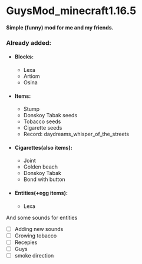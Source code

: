# GuysMod_minecraft1.16.5

#### Simple (funny) mod for me and my friends.

### Already added:
- #### Blocks:
    - Lexa
    - Artiom
    - Osina
- #### Items:
    - Stump
    - Donskoy Tabak seeds
    - Tobacco seeds
    - Cigarette seeds
    - Record: daydreams_whisper_of_the_streets
- #### Cigarettes(also items):
    - Joint
    - Golden beach
    - Donskoy Tabak
    - Bond with button
- #### Entities(+egg items):
    - Lexa
    
And some sounds for entities

- [ ] Adding new sounds
- [ ] Growing tobacco
- [ ] Recepies
- [ ] Guys
- [ ] smoke direction
